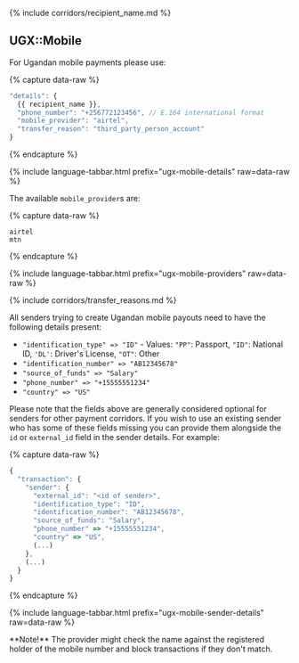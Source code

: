 {% include corridors/recipient_name.md %}

## UGX::Mobile

For Ugandan mobile payments please use:

{% capture data-raw %}
```javascript
"details": {
  {{ recipient_name }},
  "phone_number": "+256772123456", // E.164 international format
  "mobile_provider": "airtel",
  "transfer_reason": "third_party_person_account"
}
```
{% endcapture %}

{% include language-tabbar.html prefix="ugx-mobile-details" raw=data-raw %}

The available `mobile_provider`s are:

{% capture data-raw %}
```
airtel
mtn
```
{% endcapture %}

{% include language-tabbar.html prefix="ugx-mobile-providers" raw=data-raw %}

{% include corridors/transfer_reasons.md %}

All senders trying to create Ugandan mobile payouts need to have the following details present:
- `"identification_type" => "ID"` - Values: `"PP"`: Passport, `"ID"`: National ID, `'DL'`: Driver's License, `"OT"`: Other
- `"identification_number" => "AB12345678"`
- `"source_of_funds" => "Salary"`
- `"phone_number" => "+15555551234"`
- `"country" => "US"`

Please note that the fields above are generally considered optional for senders for other payment corridors. If you wish to use an existing sender who has some of these fields missing you can provide them alongside the `id` or `external_id` field in the sender details. For example:

{% capture data-raw %}
```javascript
{
  "transaction": {
    "sender": {
      "external_id": "<id of sender>",
      "identification_type": "ID",
      "identification_number": "AB12345678",
      "source_of_funds": "Salary",
      "phone_number" => "+15555551234",
      "country" => "US",
      (...)
    },
    (...)
  }
}
```
{% endcapture %}

{% include language-tabbar.html prefix="ugx-mobile-sender-details" raw=data-raw %}

<div class="alert alert-info" markdown="1">
**Note!** The provider might check the name against the registered holder of the mobile number and block transactions if they don't match.
</div>
